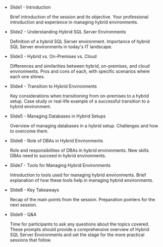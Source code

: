 - Slide1 - Introduction

  Brief introduction of the session and its objective.
  Your professional introduction and experience in managing hybrid environments.
- Slide2 - Understanding Hybrid SQL Server Environments

  Definition of a hybrid SQL Server environment.
  Importance of hybrid SQL Server environments in today's IT landscape.
- Slide3 - Hybrid vs. On-Premises vs. Cloud

  Differences and similarities between hybrid, on-premises, and cloud environments.
  Pros and cons of each, with specific scenarios where each one shines.
- Slide4 - Transition to Hybrid Environments

  Key considerations when transitioning from on-premises to a hybrid setup.
  Case study or real-life example of a successful transition to a hybrid environment.
- Slide5 - Managing Databases in Hybrid Setups

  Overview of managing databases in a hybrid setup.
  Challenges and how to overcome them.
- Slide6 - Role of DBAs in Hybrid Environments

  Role and responsibilities of DBAs in hybrid environments.
  New skills DBAs need to succeed in hybrid environments.
- Slide7 - Tools for Managing Hybrid Environments

  Introduction to tools used for managing hybrid environments.
  Brief explanation of how these tools help in managing hybrid environments.
- Slide8 - Key Takeaways

  Recap of the main points from the session.
  Preparation pointers for the next session.
- Slide9 - Q&A

  Time for participants to ask any questions about the topics covered.
These prompts should provide a comprehensive overview of Hybrid SQL Server Environments and set the stage for the more practical sessions that follow.
